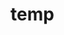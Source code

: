 # temp





























































































































































































